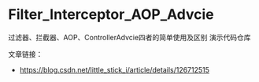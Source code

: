# Filter_Interceptor_AOP_Advcie
过滤器、拦截器、AOP、ControllerAdvcie四者的简单使用及区别 演示代码仓库

文章链接：
- https://blog.csdn.net/little_stick_i/article/details/126712515